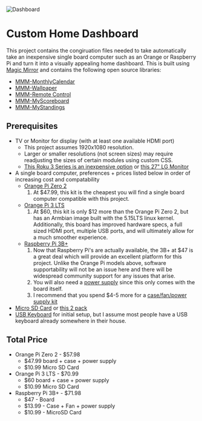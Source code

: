 ![Dashboard](MM_calendar_time_weather_notes_sports.png)

# Custom Home Dashboard
This project contains the congiruation files needed to take automatically take an inexpensive single board computer such as an Orange or Raspberry Pi and turn it into a visually appealing home dashboard. This is built using [Magic Mirror](https://github.com/MichMich/MagicMirror) and contains the following open source libraries:
* [MMM-MonthlyCalendar](https://github.com/kolbyjack/MMM-MonthlyCalendar)
* [MMM-Wallpaper](https://github.com/kolbyjack/MMM-Wallpaper)
* [MMM-Remote Control](https://github.com/Jopyth/MMM-Remote-Control)
* [MMM-MyScoreboard](https://github.com/jclarke0000/MMM-MyScoreboard)
* [MMM-MyStandings](https://github.com/vincep5/MMM-MyStandings)

## Prerequisites
* TV or Monitor for display (with at least one available HDMI port)
  - This project assumes 1920x1080 resolution.
  - Larger or smaller resolutions (not screen sizes) may require readjusting the sizes of certain modules using custom CSS.
  - [This Roku 3 Series is an inexpensive option](https://www.bestbuy.com/site/tcl-32-class-3-series-full-hd-led-smart-roku-tv/6508875.p?skuId=6508875) or [this 27" LG Monitor](https://www.bestbuy.com/site/lg-27-ips-led-fhd-75hz-amd-freesync-monitor-hdmi-displayport-black/6505040.p?skuId=6505040)
* A single board computer, preferences + prices listed below in order of increasing cost and compatability
  - [Orange Pi Zero 2](https://www.amazon.com/Orange-Pi-Allwinner-Open-Source-Android10/dp/B0B973214J)
    1. At $47.99, this kit is the cheapest you will find a single board computer compatible with this project.
  - [Orange Pi 3 LTS](https://www.amazon.com/Orange-Pi-Allwinner-Computer-Support/dp/B09TQZH4GJ/ref=sr_1_2?crid=1DL5D33N6X4BQ&keywords=orange+pi+3+lts&qid=1698512209&s=electronics&sprefix=orange+pi+3+lts%2Celectronics%2C59&sr=1-2&ufe=app_do%3Aamzn1.fos.18ed3cb5-28d5-4975-8bc7-93deae8f9840)
    1. At $60, this kit is only $12 more than the Orange Pi Zero 2, but has an Armbian image built with the 5.15LTS linux kernel. Additionally, this board has improved hardware specs, a full sized HDMI port, multiple USB ports, and will ultimately allow for a much smoother experience.
  - [Raspberry Pi 3B+](https://www.amazon.com/Raspberry-Pi-Model-Board-Plus/dp/B0BNJPL4MW/ref=sr_1_3?crid=2I2PYM9BYT84N&keywords=Raspberry+pi+3b&qid=1698512655&s=electronics&sprefix=raspberry+pi+3b%2Celectronics%2C62&sr=1-3)
    1. Now that Raspberry Pi's are actually available, the 3B+ at $47 is a great deal which will provide an excellent platform for this project. Unlike the Orange Pi models above, software supportability will not be an issue here and there will be widespread community support for any issues that arise.
    2. You will also need a [power supply](https://www.amazon.com/CanaKit-Raspberry-Supply-Adapter-Listed/dp/B00MARDJZ4/ref=sr_1_20?crid=NIYOW2YJD5MA&keywords=Raspberry+pi+3b%2B+kit&qid=1698512808&s=electronics&sprefix=raspberry+pi+3b%2B+kit%2Celectronics%2C60&sr=1-20) since this only comes with the board itself.
    3. I recommend that you spend $4-5 more for a [case/fan/power supply kit](https://www.amazon.com/Miuzei-Raspberry-Heatsinks-Supply-Compatible/dp/B07BTHNW9W/ref=pd_bxgy_img_sccl_2/140-1220211-7057031?pd_rd_w=yHsPN&content-id=amzn1.sym.43d28dfc-aa4f-4ef6-b591-5ab7095e137f&pf_rd_p=43d28dfc-aa4f-4ef6-b591-5ab7095e137f&pf_rd_r=77PRN4345TAQBB92NSYY&pd_rd_wg=HIgEW&pd_rd_r=a928bf38-6300-4a4a-a4b2-0d26a1f7043f&pd_rd_i=B07BTHNW9W&psc=1)
* [Micro SD Card](https://www.amazon.com/SanDisk-Extreme-microSDXC-Memory-Adapter/dp/B09X7C7LL1/ref=sr_1_8?crid=1MAY66DVIZ0FQ&keywords=micro+sd+card&qid=1698513031&s=electronics&sprefix=micro+sd+card%2Celectronics%2C85&sr=1-8) or [this 2 pack](https://www.amazon.com/SanDisk-2-Pack-microSDHC-Memory-2x32GB/dp/B08J4HJ98L/ref=sr_1_5?crid=6UVN6B6DWQJW&keywords=micro%2Bsd%2Bcard&qid=1698512146&s=electronics&sprefix=micro%2Bsd%2Bcard%2Celectronics%2C67&sr=1-5&th=1)
* [USB Keyboard](https://www.amazon.com/Rii-Ultra-Slim-Compact-Keyboard-Windows/dp/B0BXNGJ2LD/ref=sr_1_5?crid=37IONU9JZ79R3&keywords=usb%2Bkeyboard&qid=1698513584&s=electronics&sprefix=usb%2Bkeyboard%2Celectronics%2C76&sr=1-5&th=1) for initial setup, but I assume most people have a USB keyboard already somewhere in their house.

## Total Price
* Orange Pi Zero 2 - $57.98
  - $47.99 board + case + power supply
  - $10.99 Micro SD Card
* Orange Pi 3 LTS - $70.99
  - $60 board + case + power supply
  - $10.99 Micro SD Card
* Raspberry Pi 3B+ - $71.98
  * $47 - Board
  * $13.99 - Case + Fan + power supply
  * $10.99 - MicroSD Card

## 
